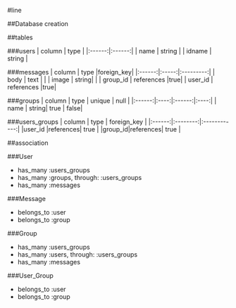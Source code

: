 #line

##Database creation

##tables

###users
| column | type   |
|:------:|:------:|
|  name  | string |
| idname | string |

###messages
| column | type  |foreign_key|
|:------:|:-----:|:---------:|
| body   | text  |           |
| image  | string|           |
| group_id | references |true|
| user_id  | references |true|

###groups
| column | type | unique | null |
|:------:|:----:|:------:|:----:|
|  name  | string| true  | false|

###users_groups
| column | type     | foreign_key  |
|:------:|:--------:|:------------:|
|user_id |references| true         |
|group_id|references| true         |


##association

###User
- has_many :users_groups
- has_many :groups, through: :users_groups
- has_many :messages

###Message
- belongs_to :user
- belongs_to :group

###Group
- has_many :users_groups
- has_many :users, through: :users_groups
- has_many :messages

###User_Group
- belongs_to :user
- belongs_to :group


